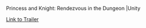 Princess and Knight: Rendezvous in the Dungeon |Unity

[Link to Trailer](https://www.bilibili.com/video/BV1Qt421j7mq)